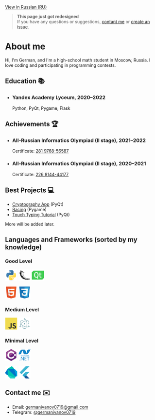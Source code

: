 [View in Russian (RU)](README-RU.md)

> **This page just got redesigned** <br />
> If you have any questions or suggestions, [contant me](#contact-me-envelope) or [create an issue](https://github.com/germanivanov0719/germanivanov0719/issues).

# About me

Hi, I'm German, and I'm a high-school math student in Moscow, Russia. I love coding and participating in programming contests.

## Education :books:

- ### Yandex Academy Lyceum, 2020–2022
  Python, PyQt, Pygame, Flask

## Achievements :trophy:

- ### All-Russian Informatics Olympiad (II stage), 2021–2022
  Certificate: [281 9768-56587](certificates/VsOSh8th.pdf)
- ### All-Russian Informatics Olympiad (II stage), 2020–2021
  Certificate: [226 8144-44177](certificates/VsOSh7th.pdf)

## Best Projects :computer:

- [Cryptography App](https://github.com/germanivanov0719/Cryptography) (PyQt)
- [Racing](https://github.com/germanivanov0719/Racing) (Pygame)
- [Touch Typing Tutorial](https://github.com/germanivanov0719/touch-typing-tutorial) (PyQt)

More will be added later.

## Languages and Frameworks (sorted by my knowledge)

### Good Level

[<img src="src/python-original.svg" alt="Python Icon" width=40px>](https://python.org)
[<img src="src/flask-original.svg" alt="Flask Icon" width=40px>](https://flask.palletsprojects.com/en/2.1.x/)
[<img src="src/qt-original.svg" alt="PyQt Icon" width=40px>](https://doc.qt.io/qtforpython/)

[<img src="src/html5-original.svg" alt="HTML5 Icon" width=40px>](https://developer.mozilla.org/en-US/docs/Web/HTML)
[<img src="src/css3-original.svg" alt="CSS3 Icon" width=40px>](https://developer.mozilla.org/en-US/docs/Web/CSS)

### Medium Level

[<img src="src/javascript-original.svg" alt="JavaScript Icon" width=40px>](https://developer.mozilla.org/en-US/docs/Web/JavaScript)
[<img src="src/electron-original.svg" alt="Electron Icon" width=40px>](https://www.electronjs.org/)

### Minimal Level

[<img src="src/csharp-original.svg" alt="CSharp Icon" width=40px>](https://docs.microsoft.com/en-us/dotnet/csharp/)
[<img src="src/dot-net-plain-wordmark.svg" alt=".NET Icon" width=40px>](https://dotnet.microsoft.com/en-us/)

[<img src="src/dart-original.svg" alt="Flutter Icon" width=40px>](https://dart.dev/)
[<img src="src/flutter-original.svg" alt="Flutter Icon" width=40px>](https://flutter.dev/)

## Contact me :envelope:

- Email: germanivanov0719@gmail.com
- Telegram: [@germanivanov0719](https://t.me/germanivanov0719)

